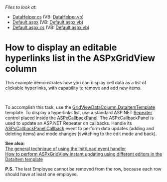 <!-- default file list -->
*Files to look at*:

* [DataHelper.cs](./CS/WebSite/App_Code/DataHelper.cs) (VB: [DataHelper.vb](./VB/WebSite/App_Code/DataHelper.vb))
* [Default.aspx](./CS/WebSite/Default.aspx) (VB: [Default.aspx.vb](./VB/WebSite/Default.aspx.vb))
* [Default.aspx.cs](./CS/WebSite/Default.aspx.cs) (VB: [Default.aspx.vb](./VB/WebSite/Default.aspx.vb))
<!-- default file list end -->
# How to display an editable hyperlinks list in the ASPxGridView column


<p>This example demonstrates how you can display cell data as a list of clickable hyperlinks, with capability to remove and add new items.</p><br />
<p>To accomplish this task, use the <a href="http://documentation.devexpress.com/#AspNet/DevExpressWebASPxGridViewGridViewDataColumn_DataItemTemplatetopic"><u>GridViewDataColumn.DataItemTemplate</u></a> template. To display a hyperlinks list, use a standard ASP.NET <a href="http://msdn.microsoft.com/en-us/library/system.web.ui.webcontrols.repeater.aspx"><u>Repeater</u></a> control placed inside the <a href="http://documentation.devexpress.com/#AspNet/CustomDocument8277"><u>ASPxCallbackPanel</u></a>. The ASPxCallbackPanel is used to update an ASP.NET Repeater on callbacks. Handle its <a href="http://documentation.devexpress.com/#AspNet/DevExpressWebASPxCallbackPanelASPxCallbackPanel_Callbacktopic"><u>ASPxCallbackPanel.Callback</u></a> event to perform data updates (adding and deleting items) and mode changes (switching to the edit mode and back).</p><p><strong>See also:<br />
</strong><a href="https://www.devexpress.com/Support/Center/p/K18282">The general technique of using the Init/Load event handler</a><br />
<a href="https://www.devexpress.com/Support/Center/p/E2333">How to perform ASPxGridView instant updating using different editors in the DataItem template</a></p><p><strong>P.S.</strong> The last Employee cannot be removed from the row, because each row should have at least one employee.</p>

<br/>


